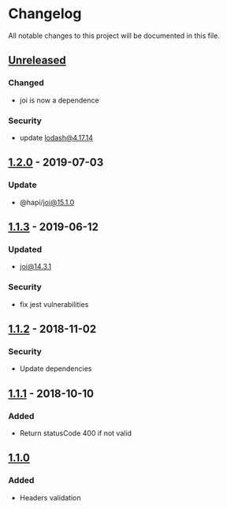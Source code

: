 # Changelog

All notable changes to this project will be documented in this file.

## [Unreleased]

### Changed

- joi is now a dependence

### Security

- update lodash@4.17.14

## [1.2.0] - 2019-07-03

### Update

- @hapi/joi@15.1.0

## [1.1.3] - 2019-06-12

### Updated

- joi@14.3.1

### Security

- fix jest vulnerabilities

## [1.1.2] - 2018-11-02

### Security

- Update dependencies

## [1.1.1] - 2018-10-10

### Added

- Return statusCode 400 if not valid

## [1.1.0]

### Added

- Headers validation

[Unreleased]: https://github.com/Palmabit-IT/lambda-joi-validator
[1.2.0]: https://github.com/Palmabit-IT/lambda-joi-validator/tree/1.2.0
[1.1.3]: https://github.com/Palmabit-IT/lambda-joi-validator/tree/1.1.3
[1.1.2]: https://github.com/Palmabit-IT/lambda-joi-validator/tree/1.1.2
[1.1.1]: https://github.com/Palmabit-IT/lambda-joi-validator/tree/1.1.1
[1.1.0]: https://github.com/Palmabit-IT/lambda-joi-validator/tree/1.1.0